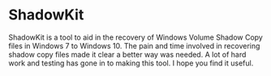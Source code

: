 # ShadowKit
ShadowKit is a tool to aid in the recovery of Windows Volume Shadow Copy files in Windows 7 to Windows 10.  The pain and time involved in recovering shadow copy files made it clear a better way was needed. A lot of hard work and testing has gone in to making this tool. I hope you find it useful.
